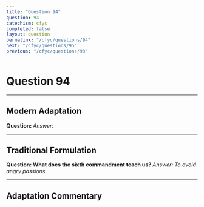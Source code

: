 ```yaml
---
title: "Question 94"
question: 94
catechism: cfyc
completed: false
layout: question
permalink: "/cfyc/questions/94"
next: "/cfyc/questions/95"
previous: "/cfyc/questions/93"
---
```

# Question 94
---
## Modern Adaptation
<strong>
    Question:
</strong>

<em>
    Answer:
</em>

---
## Traditional Formulation
<strong>
    Question: What does the sixth commandment teach us?
</strong>

<em>
    Answer: To avoid angry passions.
</em>

---
## Adaptation Commentary
